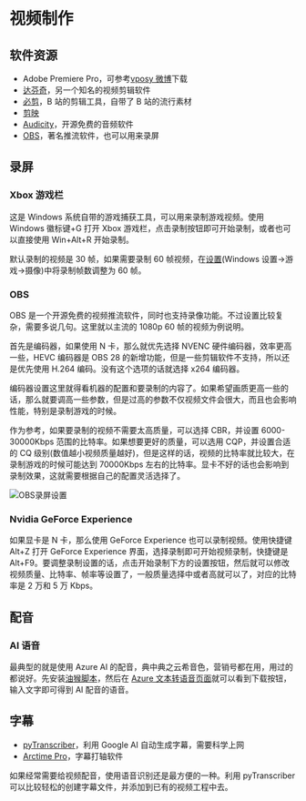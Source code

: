 # 视频制作

## 软件资源

- Adobe Premiere Pro，可参考[vposy 微博](https://weibo.com/vposy)下载
- [达芬奇](http://www.blackmagicdesign.com/products/davinciresolve)，另一个知名的视频剪辑软件
- [必剪](https://bcut.bilibili.cn)，B 站的剪辑工具，自带了 B 站的流行素材
- [剪映](https://lv.ulikecam.com/)
- [Audicity](https://www.audacityteam.org)，开源免费的音频软件
- [OBS](https://obsproject.com/download)，著名推流软件，也可以用来录屏

## 录屏

### Xbox 游戏栏

这是 Windows 系统自带的游戏捕获工具，可以用来录制游戏视频。使用 Windows 徽标键+G 打开 Xbox 游戏栏，点击录制按钮即可开始录制，或者也可以直接使用 Win+Alt+R 开始录制。

默认录制的视频是 30 帧，如果需要录制 60 帧视频，在[设置](ms-settings:gaming-gamedvr)(Windows 设置->游戏->摄像)中将录制帧数调整为 60 帧。

### OBS

OBS 是一个开源免费的视频推流软件，同时也支持录像功能。不过设置比较复杂，需要多说几句。这里就以主流的 1080p 60 帧的视频为例说明。

首先是编码器，如果使用 N 卡，那么就优先选择 NVENC 硬件编码器，效率更高一些，HEVC 编码器是 OBS 28 的新增功能，但是一些剪辑软件不支持，所以还是优先使用 H.264 编码。没有这个选项的话就选择 x264 编码器。

编码器设置这里就得看机器的配置和要录制的内容了。如果希望画质更高一些的话，那么就要调高一些参数，但是过高的参数不仅视频文件会很大，而且也会影响性能，特别是录制游戏的时候。

作为参考，如果要录制的视频不需要太高质量，可以选择 CBR，并设置 6000-30000Kbps 范围的比特率。如果想要更好的质量，可以选用 CQP，并设置合适的 CQ 级别(数值越小视频质量越好)，但是这样的话，视频的比特率就比较大，在录制游戏的时候可能达到 70000Kbps 左右的比特率。显卡不好的话也会影响到录制效果，这就需要根据自己的配置灵活选择了。

![OBS录屏设置](./img/OBS录像设置.png)

### Nvidia GeForce Experience

如果显卡是 N 卡，那么使用 GeForce Experience 也可以录制视频。使用快捷键 Alt+Z 打开 GeForce Experience 界面，选择录制即可开始视频录制，快捷键是 Alt+F9。要调整录制设置的话，点击开始录制下方的设置按钮，然后就可以修改视频质量、比特率、帧率等设置了，一般质量选择中或者高就可以了，对应的比特率是 2 万和 5 万 Kbps。

## 配音

### AI 语音

最典型的就是使用 Azure AI 的配音，典中典之云希音色，营销号都在用，用过的都说好。先安装[油猴脚本](https://greasyfork.org/zh-CN/scripts/444347-azure-speech-download?)，然后在 [Azure 文本转语音页面](https://azure.microsoft.com/zh-cn/products/cognitive-services/text-to-speech/#features)就可以看到下载按钮，输入文字即可得到 AI 配音的语音。

## 字幕

- [pyTranscriber](https://github.com/raryelcostasouza/pyTranscriber)，利用 Google AI 自动生成字幕，需要科学上网
- [Arctime Pro](https://arctime.org/download.html)，字幕打轴软件

如果经常需要给视频配音，使用语音识别还是最方便的一种。利用 pyTranscriber 可以比较轻松的创建字幕文件，并添加到已有的视频工程中去。
